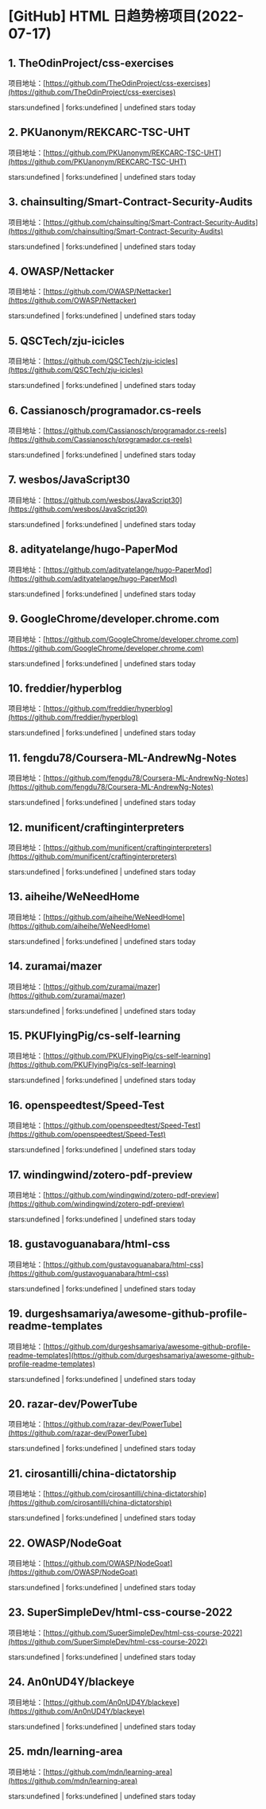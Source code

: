 # [GitHub] HTML 日趋势榜项目(2022-07-17)

## 1. TheOdinProject/css-exercises 

项目地址：[https://github.com/TheOdinProject/css-exercises](https://github.com/TheOdinProject/css-exercises)

stars:undefined | forks:undefined | undefined stars today 



## 2. PKUanonym/REKCARC-TSC-UHT 

项目地址：[https://github.com/PKUanonym/REKCARC-TSC-UHT](https://github.com/PKUanonym/REKCARC-TSC-UHT)

stars:undefined | forks:undefined | undefined stars today 



## 3. chainsulting/Smart-Contract-Security-Audits 

项目地址：[https://github.com/chainsulting/Smart-Contract-Security-Audits](https://github.com/chainsulting/Smart-Contract-Security-Audits)

stars:undefined | forks:undefined | undefined stars today 



## 4. OWASP/Nettacker 

项目地址：[https://github.com/OWASP/Nettacker](https://github.com/OWASP/Nettacker)

stars:undefined | forks:undefined | undefined stars today 



## 5. QSCTech/zju-icicles 

项目地址：[https://github.com/QSCTech/zju-icicles](https://github.com/QSCTech/zju-icicles)

stars:undefined | forks:undefined | undefined stars today 



## 6. Cassianosch/programador.cs-reels 

项目地址：[https://github.com/Cassianosch/programador.cs-reels](https://github.com/Cassianosch/programador.cs-reels)

stars:undefined | forks:undefined | undefined stars today 



## 7. wesbos/JavaScript30 

项目地址：[https://github.com/wesbos/JavaScript30](https://github.com/wesbos/JavaScript30)

stars:undefined | forks:undefined | undefined stars today 



## 8. adityatelange/hugo-PaperMod 

项目地址：[https://github.com/adityatelange/hugo-PaperMod](https://github.com/adityatelange/hugo-PaperMod)

stars:undefined | forks:undefined | undefined stars today 



## 9. GoogleChrome/developer.chrome.com 

项目地址：[https://github.com/GoogleChrome/developer.chrome.com](https://github.com/GoogleChrome/developer.chrome.com)

stars:undefined | forks:undefined | undefined stars today 



## 10. freddier/hyperblog 

项目地址：[https://github.com/freddier/hyperblog](https://github.com/freddier/hyperblog)

stars:undefined | forks:undefined | undefined stars today 



## 11. fengdu78/Coursera-ML-AndrewNg-Notes 

项目地址：[https://github.com/fengdu78/Coursera-ML-AndrewNg-Notes](https://github.com/fengdu78/Coursera-ML-AndrewNg-Notes)

stars:undefined | forks:undefined | undefined stars today 



## 12. munificent/craftinginterpreters 

项目地址：[https://github.com/munificent/craftinginterpreters](https://github.com/munificent/craftinginterpreters)

stars:undefined | forks:undefined | undefined stars today 



## 13. aiheihe/WeNeedHome 

项目地址：[https://github.com/aiheihe/WeNeedHome](https://github.com/aiheihe/WeNeedHome)

stars:undefined | forks:undefined | undefined stars today 



## 14. zuramai/mazer 

项目地址：[https://github.com/zuramai/mazer](https://github.com/zuramai/mazer)

stars:undefined | forks:undefined | undefined stars today 



## 15. PKUFlyingPig/cs-self-learning 

项目地址：[https://github.com/PKUFlyingPig/cs-self-learning](https://github.com/PKUFlyingPig/cs-self-learning)

stars:undefined | forks:undefined | undefined stars today 



## 16. openspeedtest/Speed-Test 

项目地址：[https://github.com/openspeedtest/Speed-Test](https://github.com/openspeedtest/Speed-Test)

stars:undefined | forks:undefined | undefined stars today 



## 17. windingwind/zotero-pdf-preview 

项目地址：[https://github.com/windingwind/zotero-pdf-preview](https://github.com/windingwind/zotero-pdf-preview)

stars:undefined | forks:undefined | undefined stars today 



## 18. gustavoguanabara/html-css 

项目地址：[https://github.com/gustavoguanabara/html-css](https://github.com/gustavoguanabara/html-css)

stars:undefined | forks:undefined | undefined stars today 



## 19. durgeshsamariya/awesome-github-profile-readme-templates 

项目地址：[https://github.com/durgeshsamariya/awesome-github-profile-readme-templates](https://github.com/durgeshsamariya/awesome-github-profile-readme-templates)

stars:undefined | forks:undefined | undefined stars today 



## 20. razar-dev/PowerTube 

项目地址：[https://github.com/razar-dev/PowerTube](https://github.com/razar-dev/PowerTube)

stars:undefined | forks:undefined | undefined stars today 



## 21. cirosantilli/china-dictatorship 

项目地址：[https://github.com/cirosantilli/china-dictatorship](https://github.com/cirosantilli/china-dictatorship)

stars:undefined | forks:undefined | undefined stars today 



## 22. OWASP/NodeGoat 

项目地址：[https://github.com/OWASP/NodeGoat](https://github.com/OWASP/NodeGoat)

stars:undefined | forks:undefined | undefined stars today 



## 23. SuperSimpleDev/html-css-course-2022 

项目地址：[https://github.com/SuperSimpleDev/html-css-course-2022](https://github.com/SuperSimpleDev/html-css-course-2022)

stars:undefined | forks:undefined | undefined stars today 



## 24. An0nUD4Y/blackeye 

项目地址：[https://github.com/An0nUD4Y/blackeye](https://github.com/An0nUD4Y/blackeye)

stars:undefined | forks:undefined | undefined stars today 



## 25. mdn/learning-area 

项目地址：[https://github.com/mdn/learning-area](https://github.com/mdn/learning-area)

stars:undefined | forks:undefined | undefined stars today 



